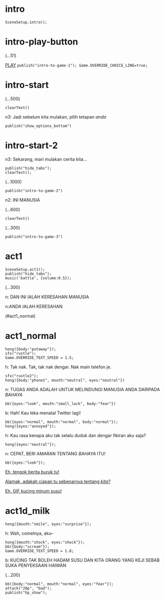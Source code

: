 # intro

`SceneSetup.intro();`

# intro-play-button

(...51)

[PLAY](#intro-start) `publish("intro-to-game-1"); Game.OVERRIDE_CHOICE_LINE=true;`

# intro-start

(...500)

`clearText()`

n3: Jadi sebelum kita mulakan, pilih tetapan *anda*

`publish("show_options_bottom")`

# intro-start-2

n3: Sekarang, mari mulakan cerita kita…

```
publish("hide_tabs");
clearText();
```

(...1000)

`publish("intro-to-game-2")`

n2: INI MANUSIA

(...600)

`clearText()`

(...300)

`publish("intro-to-game-3")`

# act1

```
SceneSetup.act1();
publish("hide_tabs");
music('battle', {volume:0.5});
```

(...300)

n: DAN INI IALAH KERESAHAN MANUSIA

n:_ANDA_ IALAH KERESAHAN

(#act1_normal)


# act1_normal

```
hong({body:"putaway"});
sfx("rustle");
Game.OVERRIDE_TEXT_SPEED = 1.5;
```

h: Tak nak. Tak, tak nak dengar. Nak main telefon je.

```
sfx("rustle2");
hong({body:"phone1", mouth:"neutral", eyes:"neutral"})
```

n: TUGAS ANDA ADALAH UNTUK MELINDUNGI MANUSIA ANDA DARIPADA *BAHAYA*

`bb({eyes:"look", mouth:"small_lock", body:"fear"})`

b: Hah! Kau leka menatal Twitter lagi!

```
bb({eyes:"normal", mouth:"normal", body:"normal"});
hong({eyes:"annoyed"});
```

h: Kau rasa kenapa aku tak selalu duduk dan dengar fikiran aku saja?

`hong({eyes:"neutral"});`

n: CEPAT, BERI AMARAN TENTANG *BAHAYA* ITU!

```
bb({eyes:"look"});
```

[Eh, tengok berita buruk tu!](#act1d_news)

[Alamak, adakah ciapan tu sebenarnya tentang *kita?*](#act1d_subtweet)

[Eh, GIF kucing minum susu!](#act1d_milk)

# act1d_milk

`hong({mouth:"smile", eyes:"surprise"});`

h: Wah, comelnya, aku–

```
hong({mouth:"shock", eyes:"shock"});
bb({body:"scream"});
Game.OVERRIDE_TEXT_SPEED = 1.8;
```

b: KUCING TAK BOLEH HADAM SUSU DAN KITA ORANG YANG KEJI SEBAB SUKA PENYEKSAAN HAIWAN

(...200)

```
bb({body:"normal", mouth:"normal", eyes:"fear"});
attack("20p", "bad");
publish("hp_show");
```



